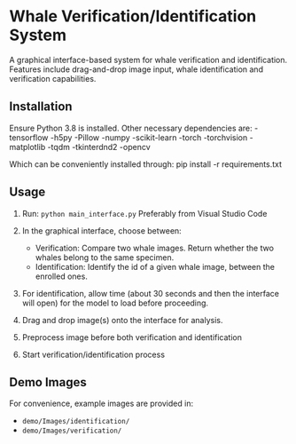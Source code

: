 # Whale Verification/Identification System

A graphical interface-based system for whale verification and identification. Features include drag-and-drop image input, whale identification and verification capabilities.
## Installation

Ensure Python 3.8 is installed.
Other necessary dependencies are:
-tensorflow
-h5py
-Pillow
-numpy
-scikit-learn
-torch
-torchvision
-matplotlib
-tqdm
-tkinterdnd2
-opencv



Which can be conveniently installed through:
pip install -r requirements.txt

## Usage

1. Run: `python main_interface.py` Preferably from Visual Studio Code

2. In the graphical interface, choose between:
   - Verification: Compare two whale images. Return whether the two whales belong to the same specimen. 
   - Identification: Identify the id of a given whale image, between the enrolled ones.

3. For identification, allow time (about 30 seconds and then the interface will open) for the model to load before proceeding.

4. Drag and drop image(s) onto the interface for analysis. 

5. Preprocess image before both verification and identification

6. Start verification/identification process



## Demo Images

For convenience, example images are provided in:
- `demo/Images/identification/`
- `demo/Images/verification/` 